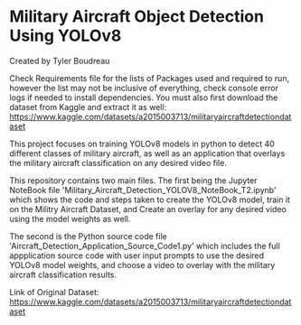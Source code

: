# Military Aircraft Object Detection Using YOLOv8

Created by Tyler Boudreau

Check Requirements file for the lists of Packages used and required to run, however the list may not be inclusive of everything, check console error logs if needed to install dependencies. You must also first download the dataset from Kaggle and extract it as well:
https://www.kaggle.com/datasets/a2015003713/militaryaircraftdetectiondataset

This project focuses on training YOLOv8 models in python to detect 40 different classes of military aircraft, as well as an application that overlays the military aircraft classification on any desired video file. 

This repository contains two main files.
The first being the Jupyter NoteBook file 'Military_Aircraft_Detection_YOLOV8_NoteBook_T2.ipynb' which shows the code and steps taken to create the YOLOv8 model, train it on the Militry Aircraft Dataset, and Create an overlay for any desired video using the model weights as well.

The second is the Python source code file 'Aircraft_Detection_Application_Source_Code1.py' which includes the full appplication source code with user input prompts to use the desired YOLOv8 model weights, and choose a video to overlay with the military aircraft classification results.

Link of Original Dataset: https://www.kaggle.com/datasets/a2015003713/militaryaircraftdetectiondataset

